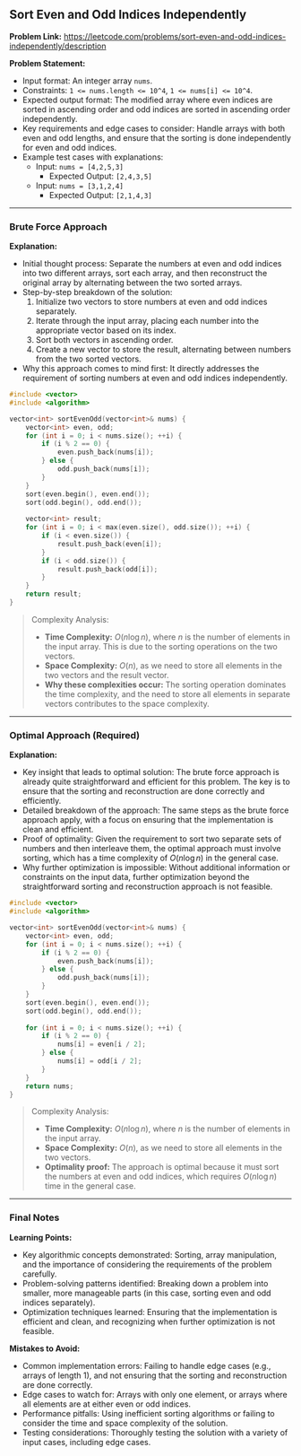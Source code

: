 ## Sort Even and Odd Indices Independently

**Problem Link:** https://leetcode.com/problems/sort-even-and-odd-indices-independently/description

**Problem Statement:**
- Input format: An integer array `nums`.
- Constraints: `1 <= nums.length <= 10^4`, `1 <= nums[i] <= 10^4`.
- Expected output format: The modified array where even indices are sorted in ascending order and odd indices are sorted in ascending order independently.
- Key requirements and edge cases to consider: Handle arrays with both even and odd lengths, and ensure that the sorting is done independently for even and odd indices.
- Example test cases with explanations:
  - Input: `nums = [4,2,5,3]`
    - Expected Output: `[2,4,3,5]`
  - Input: `nums = [3,1,2,4]`
    - Expected Output: `[2,1,4,3]`

---

### Brute Force Approach

**Explanation:**
- Initial thought process: Separate the numbers at even and odd indices into two different arrays, sort each array, and then reconstruct the original array by alternating between the two sorted arrays.
- Step-by-step breakdown of the solution:
  1. Initialize two vectors to store numbers at even and odd indices separately.
  2. Iterate through the input array, placing each number into the appropriate vector based on its index.
  3. Sort both vectors in ascending order.
  4. Create a new vector to store the result, alternating between numbers from the two sorted vectors.
- Why this approach comes to mind first: It directly addresses the requirement of sorting numbers at even and odd indices independently.

```cpp
#include <vector>
#include <algorithm>

vector<int> sortEvenOdd(vector<int>& nums) {
    vector<int> even, odd;
    for (int i = 0; i < nums.size(); ++i) {
        if (i % 2 == 0) {
            even.push_back(nums[i]);
        } else {
            odd.push_back(nums[i]);
        }
    }
    sort(even.begin(), even.end());
    sort(odd.begin(), odd.end());
    
    vector<int> result;
    for (int i = 0; i < max(even.size(), odd.size()); ++i) {
        if (i < even.size()) {
            result.push_back(even[i]);
        }
        if (i < odd.size()) {
            result.push_back(odd[i]);
        }
    }
    return result;
}
```

> Complexity Analysis:
> - **Time Complexity:** $O(n \log n)$, where $n$ is the number of elements in the input array. This is due to the sorting operations on the two vectors.
> - **Space Complexity:** $O(n)$, as we need to store all elements in the two vectors and the result vector.
> - **Why these complexities occur:** The sorting operation dominates the time complexity, and the need to store all elements in separate vectors contributes to the space complexity.

---

### Optimal Approach (Required)

**Explanation:**
- Key insight that leads to optimal solution: The brute force approach is already quite straightforward and efficient for this problem. The key is to ensure that the sorting and reconstruction are done correctly and efficiently.
- Detailed breakdown of the approach: The same steps as the brute force approach apply, with a focus on ensuring that the implementation is clean and efficient.
- Proof of optimality: Given the requirement to sort two separate sets of numbers and then interleave them, the optimal approach must involve sorting, which has a time complexity of $O(n \log n)$ in the general case.
- Why further optimization is impossible: Without additional information or constraints on the input data, further optimization beyond the straightforward sorting and reconstruction approach is not feasible.

```cpp
#include <vector>
#include <algorithm>

vector<int> sortEvenOdd(vector<int>& nums) {
    vector<int> even, odd;
    for (int i = 0; i < nums.size(); ++i) {
        if (i % 2 == 0) {
            even.push_back(nums[i]);
        } else {
            odd.push_back(nums[i]);
        }
    }
    sort(even.begin(), even.end());
    sort(odd.begin(), odd.end());
    
    for (int i = 0; i < nums.size(); ++i) {
        if (i % 2 == 0) {
            nums[i] = even[i / 2];
        } else {
            nums[i] = odd[i / 2];
        }
    }
    return nums;
}
```

> Complexity Analysis:
> - **Time Complexity:** $O(n \log n)$, where $n$ is the number of elements in the input array.
> - **Space Complexity:** $O(n)$, as we need to store all elements in the two vectors.
> - **Optimality proof:** The approach is optimal because it must sort the numbers at even and odd indices, which requires $O(n \log n)$ time in the general case.

---

### Final Notes

**Learning Points:**
- Key algorithmic concepts demonstrated: Sorting, array manipulation, and the importance of considering the requirements of the problem carefully.
- Problem-solving patterns identified: Breaking down a problem into smaller, more manageable parts (in this case, sorting even and odd indices separately).
- Optimization techniques learned: Ensuring that the implementation is efficient and clean, and recognizing when further optimization is not feasible.

**Mistakes to Avoid:**
- Common implementation errors: Failing to handle edge cases (e.g., arrays of length 1), and not ensuring that the sorting and reconstruction are done correctly.
- Edge cases to watch for: Arrays with only one element, or arrays where all elements are at either even or odd indices.
- Performance pitfalls: Using inefficient sorting algorithms or failing to consider the time and space complexity of the solution.
- Testing considerations: Thoroughly testing the solution with a variety of input cases, including edge cases.